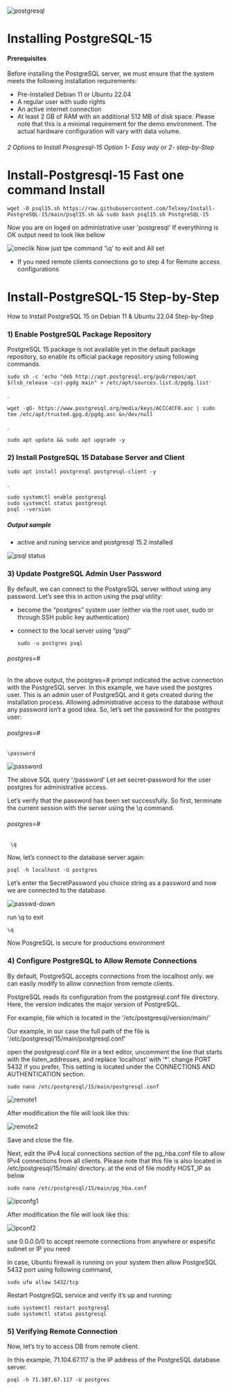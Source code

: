 ![postgresql](https://www.vectorlogo.zone/logos/postgresql/postgresql-horizontal.svg)

# Installing PostgreSQL-15

#### Prerequisites

Before installing the PostgreSQL server, we must ensure that the system meets the following installation requirements:

- Pre-Installed Debian 11 or Ubuntu 22.04
- A regular user with sudo rights
- An active internet connection
- At least 2 GB of RAM with an additional 512 MB of disk space. Please note that this is a minimal requirement for the demo environment. The actual        hardware configuration will vary with data volume.

###### 2 Options to Install Prosgresql-15  Option 1- Easy way or 2- step-by-Step

# Install-Postgresql-15 Fast one command Install

    wget -O psql15.sh https://raw.githubusercontent.com/Telxey/Install-PostgreSQL-15/main/psql15.sh && sudo bash psql15.sh PostgreSQL-15
Now you are on loged on administrative user 'postgresql' If everythinng is OK output need to look like bellow


![oneclik](https://user-images.githubusercontent.com/131807761/235206535-3541836a-d275-40da-9ae6-5116696978d2.png)
Now just tpe command '\q' to exit and All set

- If you need remote clients connections go to step  4 for Remote access configurations

# Install-PostgreSQL-15  Step-by-Step
How to Install PostgreSQL 15 on Debian  11 &amp; Ubuntu 22.04 Step-by-Step


### 1) Enable PostgreSQL Package Repository

PostgreSQL 15 package is not available yet in the default package repository, so enable its official package repository using following commands.

    sudo sh -c 'echo "deb http://apt.postgresql.org/pub/repos/apt $(lsb_release -cs)-pgdg main" > /etc/apt/sources.list.d/pgdg.list'
.

    wget -qO- https://www.postgresql.org/media/keys/ACCC4CF8.asc | sudo tee /etc/apt/trusted.gpg.d/pgdg.asc &>/dev/null
.

    sudo apt update && sudo apt upgrade -y

### 2) Install PostgreSQL 15 Database Server and Client

    sudo apt install postgresql postgresql-client -y
.
    
    sudo systemctl enable postgresql
    sudo systemctl status postgresql
    psql --version
 ##### Output sample    
  - active and runing service and postgresql 15.2 installed  

![psql status](https://user-images.githubusercontent.com/131807761/235043529-4148f7a1-e8ac-4da9-a53f-7618c84db1a0.png)

### 3) Update PostgreSQL Admin User Password

By default, we can connect to the PostgreSQL server without using any password. Let’s see this in action using the psql utility:

 - become the “postgres” system user (either via the root user, sudo or through SSH public key authentication)
 - connect to the local server using “psql”

       sudo -u postgres psql
###### postgres=#


In the above output, the postgres=#  prompt indicated the active connection with the PostgreSQL server.
In this example, we have used the postgres user. This is an admin user of PostgreSQL and it gets created during the installation process.
Allowing administrative access to the database without any password isn’t a good idea. So, let’s set the password for the postgres user:


###### postgres=# 
    \password
![password](https://user-images.githubusercontent.com/131807761/235136842-0ab37a18-ac6e-4b71-a851-a18ac0d896ed.png)

The above SQL query '/password' Let set secret-password for the user postgres for administrative access. 

Let’s verify that the password has been set successfully. So first, terminate the current session with the server using the \q command.

###### postgres=#
     \q


Now, let’s connect to the database server again:

    psql -h localhost -U postgres

Let’s enter the SecretPassword you choice string as a password and now we are connected to the database.

![passwd-down](https://user-images.githubusercontent.com/131807761/235140826-81d3f944-2df7-479c-8393-532e18f89bd9.png)

run \q to exit

    \q 

Now PosgreSQL is secure for productions environment

### 4) Configure PostgreSQL to Allow Remote Connections

By default, PostgreSQL accepts connections from the localhost only. we can easily modify to allow connection from remote clients.

PostgreSQL reads its configuration from the postgresql.conf file directory. Here, the version indicates the major version of PostgreSQL.
       
   For example, file which is located in the '/etc/postgresql/version/main/'
   
   Our example, in our case the full path of the file is '/etc/postgresql/15/main/postgresql.conf'

open the postgresql.conf file in a text editor, uncomment the line that starts with the listen_addresses, and replace ‘localhost’ with ‘*’.
change PORT 5432 if you prefer, This setting is located under the CONNECTIONS AND AUTHENTICATION section. 
   
    sudo nano /etc/postgresql/15/main/postgresql.conf    

![remote1](https://user-images.githubusercontent.com/131807761/235156452-17089268-7d95-48dd-8f88-b2288ddbda88.png)


After modification the file will look like this:

![remote2](https://user-images.githubusercontent.com/131807761/235159394-6326b82e-e93e-44bc-86b2-d40c35d0c698.png)

Save and close the file.

Next, edit the IPv4 local connections section of the pg_hba.conf file to allow IPv4 connections from all clients. Please note that this file is also located in /etc/postgresql/15/main/ directory. at the end of file modify HOST_IP as below

    sudo nano /etc/postgresql/15/main/pg_hba.conf

![ipconfg1](https://user-images.githubusercontent.com/131807761/235167670-a7d71816-4b2c-42a9-9ba2-63f95b6d33b5.png)

After modification the file will look like this:

![ipconf2](https://user-images.githubusercontent.com/131807761/235168921-c69b2088-02ee-417c-a1c2-8f303dad7ddc.png)

use 0.0.0.0/0 to accept reemote connections from anywhere or espesific subnet or IP you need

In case, Ubuntu firewall is running on your system then allow PostgreSQL 5432 port using following command,

    sudo ufw allow 5432/tcp
Restart PostgreSQL service and verify it’s up and running:

    sudo systemctl restart postgresql
    sudo systemctl status postgresql

### 5) Verifying Remote Connection

Now, let’s try to access DB from remote client.

In this example, 71.104.67.117 is the IP address of the PostgreSQL database server. 

    psql -h 71.107.67.117 -U postgres
      
      







